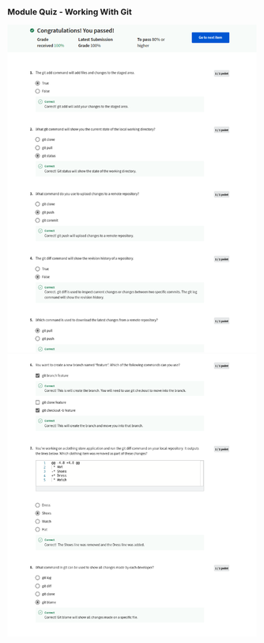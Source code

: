### Module Quiz - Working With Git

![](/C3-Version-Control/week3/module-quiz-working-with-git/ss1.png)
![](/C3-Version-Control/week3/module-quiz-working-with-git/ss2.png)